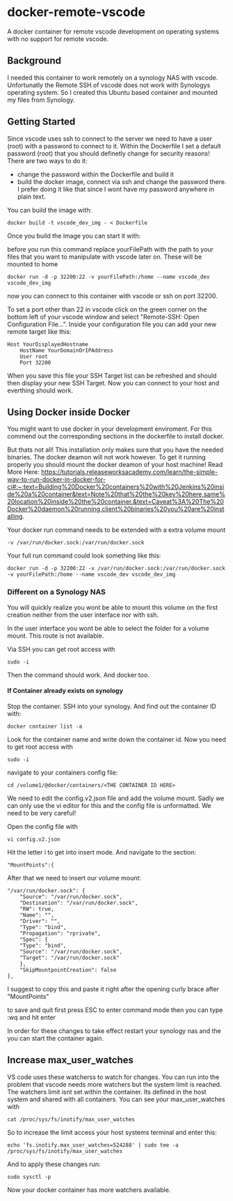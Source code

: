 # docker-remote-vscode
A docker container for remote vscode development on operating systems with no support for remote vscode.

## Background
I needed this container to work remotely on a synology NAS with vscode. Unfortunatly the Remote SSH of vscode does not work with Synologys operating system. So I created this Ubuntu based container and mounted my files from Synology.

## Getting Started

Since vscode uses ssh to connect to the server we need to have a user (root) with a password to connect to it. Within the Dockerfile I set a default password (root) that you should definetly change for security reasons! There are two ways to do it: 

- change the password within the Dockerfile and build it
- build the docker image, connect via ssh and change the password there. I prefer doing it like that since I wont have my password anywhere in plain text.

You can build the image with:

```
docker build -t vscode_dev_img - < Dockerfile
```

Once you build the image you can start it with:

before you run this command replace yourFilePath with the path to your files that you want to manipulate with vscode later on. These will be mounted to home

```
docker run -d -p 32200:22 -v yourFilePath:/home --name vscode_dev vscode_dev_img
```

now you can connect to this container with vscode or ssh on port 32200.

To set a port other than 22 in vscode click on the green corner on the bottom left of your vscode window and select "Remote-SSH: Open Configuration File...". Inside your configuration file you can add your new remote target like this:

```
Host YourDisplayedHostname
    HostName YourDomainOrIPAddress
    User root
    Port 32200
```

When you save this file your SSH Target list can be refreshed and should then display your new SSH Target. Now you can connect to your host and everthing should work.

## Using Docker inside Docker

You might want to use docker in your development enviroment. For this commend out the corresponding sections in the dockerfile to install docker. 

But thats not all! This installation only makes sure that you have the needed binaries. The docker deamon will not work however. To get it running properly you should mount the docker deamon of your host machine! 
Read More Here: https://tutorials.releaseworksacademy.com/learn/the-simple-way-to-run-docker-in-docker-for-ci#:~:text=Building%20Docker%20containers%20with%20Jenkins%20inside%20a%20container&text=Note%20that%20the%20key%20here,same%20location%20inside%20the%20container.&text=Caveat%3A%20The%20Docker%20daemon%20running,client%20binaries%20you%20are%20installing.

Your docker run command needs to be extended with a extra volume mount

```
-v /var/run/docker.sock:/var/run/docker.sock
```

Your full run command could look something like this:

```
docker run -d -p 32200:22 -v /var/run/docker.sock:/var/run/docker.sock -v yourFilePath:/home --name vscode_dev vscode_dev_img
```

### Different on a Synology NAS

You will quickly realize you wont be able to mount this volume on the first creation neither from the user interface nor with ssh.

In the user interface you wont be able to select the folder for a volume mount. This route is not available.

Via SSH you can get root access with 

```
sudo -i
```

Then the command should work. And docker too.

#### If Container already exists on synology

Stop the container. SSH into your synology. And find out the container ID with:

```
docker container list -a
```

Look for the container name and write down the container id. Now you need to get root access with

```
sudo -i
```

navigate to your containers config file:

```
cd /volume1/@docker/containers/<THE CONTAINER ID HERE>
```

We need to edit the config.v2.json file and add the volume mount. Sadly we can only use the vi editor for this and the config file is unformatted. We need to be very careful!

Open the config file with

```
vi config.v2.json
```

Hit the letter i to get into insert mode. And navigate to the section:

```
"MountPoints":{
```

After that we need to insert our volume mount:

```
"/var/run/docker.sock": {
    "Source": "/var/run/docker.sock",
    "Destination": "/var/run/docker.sock",
    "RW": true,
    "Name": "",
    "Driver": "",
    "Type": "bind",
    "Propagation": "rprivate",
    "Spec": {
    "Type": "bind",
    "Source": "/var/run/docker.sock",
    "Target": "/var/run/docker.sock"
    },
    "SkipMountpointCreation": false
},
```

I suggest to copy this and paste it right after the opening curly brace after "MountPoints"

to save and quit first press ESC to enter command mode then you can type :wq and hit enter

In order for these changes to take effect restart your synology nas and the you can start the container again.

## Increase max_user_watches 

VS code uses these watcherss to watch for changes. You can run into the problem that vscode needs more watchers but the system limit is reached. The watchers limit isnt set within the container. Its defined in the host system and shared with all containers.
You can see your max_user_watches with

```
cat /proc/sys/fs/inotify/max_user_watches
```

So to increase the limit access your host systems terminal and enter this:

```
echo 'fs.inotify.max_user_watches=524288' | sudo tee -a /proc/sys/fs/inotify/max_user_watches
```

And to apply these changes run:

```
sudo sysctl -p
```

Now your docker container has more watchers available.
